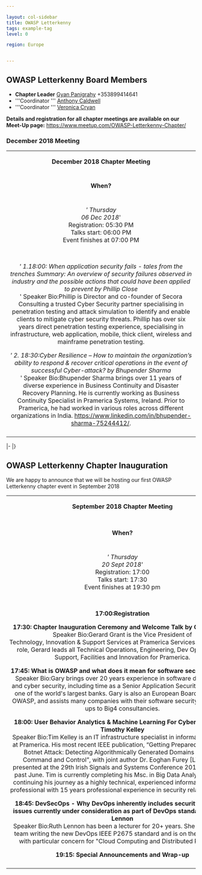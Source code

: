 ```yaml
---

layout: col-sidebar
title: OWASP Letterkenny
tags: example-tag
level: 0

region: Europe


---
```

## OWASP Letterkenny Board Members

  - **Chapter Leader** [Gyan Panigrahy](mailto:gyan.panigrahy@owasp.org)
    +353899414641
  - '''Coordinator ''' [Anthony
    Caldwell](mailto:anthony.caldwell@owasp.org)
  - '''Coordinator ''' [Veronica Cryan](mailto:veronica.cryan@owasp.org)

**Details and registration for all chapter meetings are available on our
Meet-Up page:** <https://www.meetup.com/OWASP-Letterkenny-Chapter/>

### December 2018 Meeting

<table>
<tbody>
<tr class="odd">
<td style="text-align: center;"><p><strong>December 2018 Chapter Meeting</strong></p></td>
</tr>
<tr class="even">
<td style="text-align: center;"></td>
</tr>
<tr class="odd">
<td style="text-align: center;"><p><strong>When?</strong></p></td>
</tr>
<tr class="even">
<td style="text-align: center;"></td>
</tr>
<tr class="odd">
<td style="text-align: center;"><p><em>' Thursday<br />
06 Dec 2018</em>'<br />
Registration: 05:30 PM<br />
Talks start: 06:00 PM<br />
Event finishes at 07:00 PM</p></td>
</tr>
<tr class="even">
<td style="text-align: center;"></td>
</tr>
<tr class="odd">
<td style="text-align: center;"></td>
</tr>
<tr class="even">
<td style="text-align: center;"><p><em>' 1.18:00: When application security fails - tales from the trenches Summary: An overview of security failures observed in industry and the possible actions that could have been applied to prevent by Phillip Close<br />
</em>' Speaker Bio:Phillip is Director and co-founder of Secora Consulting a trusted Cyber Security partner specialising in penetration testing and attack simulation to identify and enable clients to mitigate cyber security threats. Phillip has over six years direct penetration testing experience, specialising in infrastructure, web application, mobile, thick client, wireless and mainframe penetration testing.</p>
<p><em>' 2. 18:30:Cyber Resilience – How to maintain the organization’s ability to respond &amp; recover critical operations in the event of successful Cyber-attack? by Bhupender Sharma<br />
</em>' Speaker Bio:Bhupender Sharma brings over 11 years of diverse experience in Business Continuity and Disaster Recovery Planning. He is currently working as Business Continuity Specialist in Pramerica Systems, Ireland. Prior to Pramerica, he had worked in various roles across different organizations in India. <a href="https://www.linkedin.com/in/bhupender-sharma-75244412/">https://www.linkedin.com/in/bhupender-sharma-75244412/</a>.</p></td>
</tr>
<tr class="odd">
<td style="text-align: center;"></td>
</tr>
</tbody>
</table>

|- |}

## OWASP Letterkenny Chapter Inauguration

We are happy to announce that we will be hosting our first OWASP
Letterkenny chapter event in September 2018

<table>
<tbody>
<tr class="odd">
<td style="text-align: center;"><p><strong>September 2018 Chapter Meeting</strong></p></td>
</tr>
<tr class="even">
<td style="text-align: center;"></td>
</tr>
<tr class="odd">
<td style="text-align: center;"></td>
</tr>
<tr class="even">
<td style="text-align: center;"><p><strong>When?</strong></p></td>
</tr>
<tr class="odd">
<td style="text-align: center;"></td>
</tr>
<tr class="even">
<td style="text-align: center;"><p><em>' Thursday<br />
20 Sept 2018</em>'<br />
Registration: 17:00<br />
Talks start: 17:30<br />
Event finishes at 19:30 pm</p></td>
</tr>
<tr class="odd">
<td style="text-align: center;"></td>
</tr>
<tr class="even">
<td style="text-align: center;"></td>
</tr>
<tr class="odd">
<td style="text-align: center;"><p><strong>17:00:Registration</strong></p>
<p><strong>17:30: Chapter Inauguration Ceremony and Welcome Talk by Gerard Grant<br />
</strong> Speaker Bio:Gerard Grant is the Vice President of Technology, Innovation &amp; Support Services at Pramerica Services. In his current role, Gerard leads all Technical Operations, Engineering, Dev Ops, Campus Support, Facilities and Innovation for Pramerica.</p>
<p><strong>17:45: What is OWASP and what does it mean for software security by Gary<br />
</strong> Speaker Bio:Gary brings over 20 years experience in software development and cyber security, including time as a Senior Application Security Architect in one of the world's largest banks. Gary is also an European Board Member of OWASP, and assists many companies with their software security, from start-ups to Big4 consultancies.</p>
<p><strong>18:00: User Behavior Analytics &amp; Machine Learning For Cyber security by Timothy Kelley<br />
</strong> Speaker Bio:Tim Kelley is an IT infrastructure specialist in information security at Pramerica. His most recent IEEE publication, “Getting Prepared for the Next Botnet Attack: Detecting Algorithmically Generated Domains in Botnet Command and Control”, with joint author Dr. Eoghan Furey [LYIT], was presented at the 29th Irish Signals and Systems Conference 2018 (ISSC) this past June. Tim is currently completing his Msc. in Big Data Analytics at LYIT, continuing his journey as a highly technical, experienced information security professional with 15 years professional experience in security related domains.</p>
<p><strong>18:45: DevSecOps - Why DevOps inherently includes security and major issues currently under consideration as part of DevOps standards by Ruth Lennon<br />
</strong> Speaker Bio:Ruth Lennon has been a lecturer for 20+ years. She is one of the team writing the new DevOps IEEE P2675 standard and is on the NSAI SC11 with particular concern for "Cloud Computing and Distributed Platforms".</p>
<p><strong>19:15: Special Announcements and Wrap-up</strong></p></td>
</tr>
<tr class="even">
<td style="text-align: center;"></td>
</tr>
</tbody>
</table>
